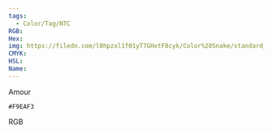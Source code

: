 ```yaml
---
tags:
  - Color/Tag/NTC
RGB:
Hex:
img: https://filedn.com/l0hpzxl1f01yT7GHxtF8cyk/Color%20Snake/standard_csv_to_svg/%23/F9EAF3.svg
CMYK:
HSL:
Name:
---
```

Amour
```palette
#F9EAF3
```
RGB
